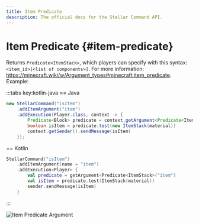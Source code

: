 ```yaml
---
title: Item Predicate
description: The official docs for the Stellar Command API.
---
```


# Item Predicate {#item-predicate}

Returns `Predicate<ItemStack>`, which players can specify with this syntax: `<item_id>[<list of components>]`. For more information: https://minecraft.wiki/w/Argument_types#minecraft:item_predicate. Example:

:::tabs key:kotlin-java
== Java
```Java
new StellarCommand("isItem")
    .addItemArgument("item")
    .addExecution(Player.class, context -> {
        Predicate<Block> predicate = context.getArgument<Predicate<ItemStack>("item")
        boolean isItem = predicate.test(new ItemStack(material))
        context.getSender().sendMessage(isItem)
    });
```
== Kotlin
```Kotlin
StellarCommand("isItem")
    .addItemArgument(name = "item")
    .addExecution<Player> {
        val predicate = getArgument<Predicate<ItemStack>("item")
        val isItem = predicate.test(ItemStack(material))
        sender.sendMessage(isItem)
    }
```
:::

<ArgumentParser placeholder="#diamond[]" regex="^[#]?(minecraft:[a-zA-Z]+|[a-zA-Z]+)(\[([a-zA-Z]+=\S+)?\])?$" />

![Item Predicate Argument](https://cdn.lutto.dev/stellar/gifs/items/item_predicate.gif)